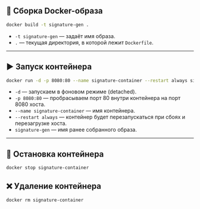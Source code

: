 
## 🚀 Сборка Docker-образа




```bash
docker build -t signature-gen .
```

- `-t signature-gen` — задаёт имя образа.
- `.` — текущая директория, в которой лежит `Dockerfile`.

---

## ▶️ Запуск контейнера

```bash
docker run -d -p 8080:80 --name signature-container --restart always signature-gen
```

- `-d` — запускаем в фоновом режиме (detached).
- `-p 8080:80` — пробрасываем порт 80 внутри контейнера на порт 8080 хоста.
- `--name signature-container` — имя контейнера.
- `--restart always` — контейнер будет перезапускаться при сбоях и перезагрузке хоста.
- `signature-gen` — имя ранее собранного образа.

---

## 🛑 Остановка контейнера

```bash
docker stop signature-container
```

## ❌ Удаление контейнера

```bash
docker rm signature-container
```

